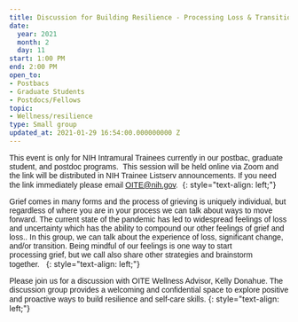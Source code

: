 ```yaml
---
title: Discussion for Building Resilience - Processing Loss & Transition
date:
  year: 2021
  month: 2
  day: 11
start: 1:00 PM
end: 2:00 PM
open_to:
- Postbacs
- Graduate Students
- Postdocs/Fellows
topic:
- Wellness/resilience
type: Small group
updated_at: 2021-01-29 16:54:00.000000000 Z
---
```

<span style="font-family: arial, helvetica, sans-serif;">This event is
only for NIH Intramural Trainees currently in our postbac, graduate
student, and postdoc programs.  This session will be held online via
Zoom and the link will be distributed in NIH Trainee Listserv
announcements. If you need the link immediately please email
OITE@nih.gov. </span>
{: style="text-align: left;"}

<span style="font-family: arial, helvetica, sans-serif;">Grief comes in
many forms and the process of grieving is uniquely individual, but
regardless of where you are in your process we can talk about ways to
move forward. The current state of the pandemic
has led to widespread feelings of loss and uncertainty which has
the ability to compound our other feelings of grief and loss.. In this
group, we can talk about the experience of loss, significant change,
and/or transition. Being mindful of our feelings is one way to start
processing grief, but we call also share other strategies and brainstorm
together.  </span>
{: style="text-align: left;"}

<span style="font-family: arial, helvetica, sans-serif;">Please join us
for a discussion with OITE Wellness Advisor, Kelly Donahue. The
discussion group provides a welcoming and confidential space to explore
positive and proactive ways to build resilience and self-care
skills.</span>
{: style="text-align: left;"}
